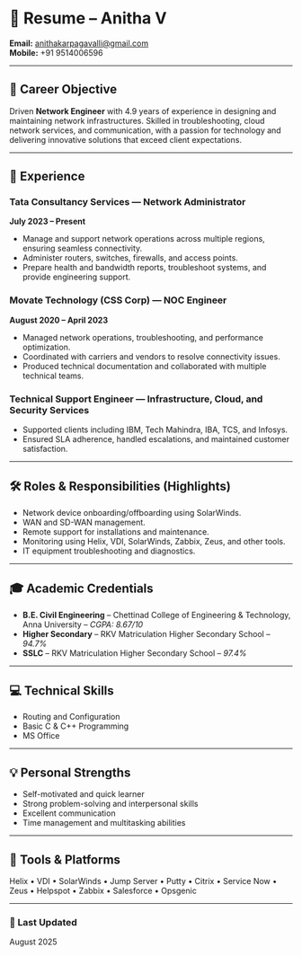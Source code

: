 # 📄 Resume – Anitha V

**Email:** [anithakarpagavalli@gmail.com](mailto:anithakarpagavalli@gmail.com)  
**Mobile:** +91 9514006596  

---

## 🎯 Career Objective
Driven **Network Engineer** with 4.9 years of experience in designing and maintaining network infrastructures. Skilled in troubleshooting, cloud network services, and communication, with a passion for technology and delivering innovative solutions that exceed client expectations.

---

## 💼 Experience

### **Tata Consultancy Services** — Network Administrator  
**July 2023 – Present**  
- Manage and support network operations across multiple regions, ensuring seamless connectivity.  
- Administer routers, switches, firewalls, and access points.  
- Prepare health and bandwidth reports, troubleshoot systems, and provide engineering support.  

### **Movate Technology (CSS Corp)** — NOC Engineer  
**August 2020 – April 2023**  
- Managed network operations, troubleshooting, and performance optimization.  
- Coordinated with carriers and vendors to resolve connectivity issues.  
- Produced technical documentation and collaborated with multiple technical teams.  

### **Technical Support Engineer** — Infrastructure, Cloud, and Security Services  
- Supported clients including IBM, Tech Mahindra, IBA, TCS, and Infosys.  
- Ensured SLA adherence, handled escalations, and maintained customer satisfaction.  

---

## 🛠 Roles & Responsibilities (Highlights)
- Network device onboarding/offboarding using SolarWinds.  
- WAN and SD-WAN management.  
- Remote support for installations and maintenance.  
- Monitoring using Helix, VDI, SolarWinds, Zabbix, Zeus, and other tools.  
- IT equipment troubleshooting and diagnostics.  

---

## 🎓 Academic Credentials
- **B.E. Civil Engineering** – Chettinad College of Engineering & Technology, Anna University – *CGPA: 8.67/10*  
- **Higher Secondary** – RKV Matriculation Higher Secondary School – *94.7%*  
- **SSLC** – RKV Matriculation Higher Secondary School – *97.4%*  

---

## 💻 Technical Skills
- Routing and Configuration  
- Basic C & C++ Programming  
- MS Office  

---

## 💡 Personal Strengths
- Self-motivated and quick learner  
- Strong problem-solving and interpersonal skills  
- Excellent communication  
- Time management and multitasking abilities  

---

## 📌 Tools & Platforms
Helix • VDI • SolarWinds • Jump Server • Putty • Citrix • Service Now • Zeus • Helpspot • Zabbix • Salesforce • Opsgenic  

---

### 📍 Last Updated
August 2025
